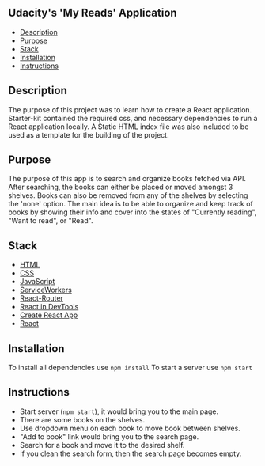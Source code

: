 ## Udacity's 'My Reads' Application

* [Description](#description)
* [Purpose](#purpose)
* [Stack](#stack)
* [Installation](#installation)
* [Instructions](#instructions)

## Description
The purpose of this project was to learn how to create a React application. Starter-kit contained the required css, and necessary dependencies to run a React application locally. A Static HTML index file was also included to be used as a template for the building of the project. 

## Purpose
The purpose of this app is to search and organize books fetched via API. After searching, the books can either be placed or moved amongst 3 shelves. Books can also be removed from any of the shelves by selecting the 'none' option. The main idea is to be able to organize and keep track of books by showing their info and cover into the states of "Currently reading", "Want to read", or "Read".

## Stack
 * [HTML](https://developer.mozilla.org/en-US/docs/Glossary/HTML)
 * [CSS](https://developer.mozilla.org/en-US/docs/Glossary/CSS)
 * [JavaScript](https://developer.mozilla.org/en-US/docs/Web/JavaScript)
 * [ServiceWorkers](https://developer.mozilla.org/en-US/docs/Web/API/Service_Worker_API)
 * [React-Router](https://reacttraining.com/react-router/)
 * [React in DevTools](https://chrome.google.com/webstore/detail/react-developer-tools/fmkadmapgofadopljbjfkapdkoienihi?hl=en)
 * [Create React App](https://github.com/facebook/create-react-app)
 * [React](https://github.com/facebook/create-react-app)

## Installation
To install all dependencies use `npm install`
To start a server use `npm start`

## Instructions

* Start server (`npm start`), it would bring you to the main page.
* There are some books on the shelves.
* Use dropdown menu on each book to move book between shelves.
* "Add to book" link would bring you to the search page.
* Search for a book and move it to the desired shelf.
* If you clean the search form, then the search page becomes empty.

